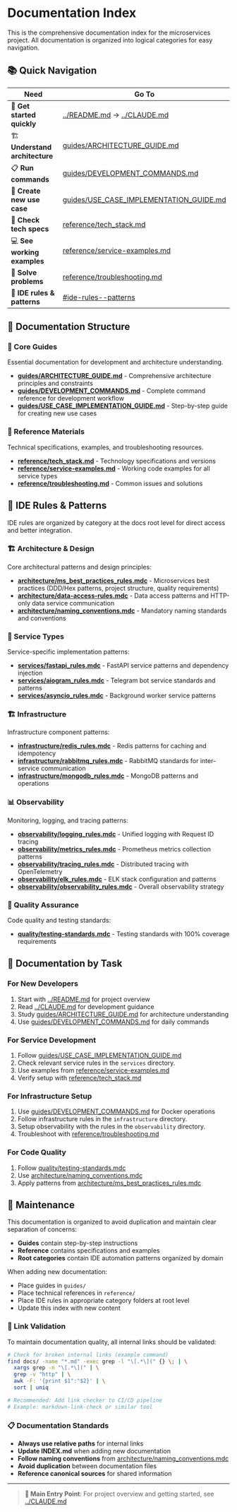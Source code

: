 # Documentation Index

This is the comprehensive documentation index for the microservices project. All documentation is organized into logical categories for easy navigation.

## 📚 Quick Navigation

| Need | Go To |
|------|-------|
| 🏁 **Get started quickly** | [../README.md](../README.md) → [../CLAUDE.md](../CLAUDE.md) |
| 🏗️ **Understand architecture** | [guides/ARCHITECTURE_GUIDE.md](guides/ARCHITECTURE_GUIDE.md) |
| 📋 **Run commands** | [guides/DEVELOPMENT_COMMANDS.md](guides/DEVELOPMENT_COMMANDS.md) |
| 🎯 **Create new use case** | [guides/USE_CASE_IMPLEMENTATION_GUIDE.md](guides/USE_CASE_IMPLEMENTATION_GUIDE.md) |
| 🔧 **Check tech specs** | [reference/tech_stack.md](reference/tech_stack.md) |
| 💻 **See working examples** | [reference/service-examples.md](reference/service-examples.md) |
| 🐛 **Solve problems** | [reference/troubleshooting.md](reference/troubleshooting.md) |
| 🤖 **IDE rules & patterns** | [#ide-rules--patterns](#ide-rules--patterns) |

## 📂 Documentation Structure

### 📖 Core Guides
Essential documentation for development and architecture understanding.

- **[guides/ARCHITECTURE_GUIDE.md](guides/ARCHITECTURE_GUIDE.md)** - Comprehensive architecture principles and constraints
- **[guides/DEVELOPMENT_COMMANDS.md](guides/DEVELOPMENT_COMMANDS.md)** - Complete command reference for development workflow
- **[guides/USE_CASE_IMPLEMENTATION_GUIDE.md](guides/USE_CASE_IMPLEMENTATION_GUIDE.md)** - Step-by-step guide for creating new use cases

### 📑 Reference Materials
Technical specifications, examples, and troubleshooting resources.

- **[reference/tech_stack.md](reference/tech_stack.md)** - Technology specifications and versions
- **[reference/service-examples.md](reference/service-examples.md)** - Working code examples for all service types
- **[reference/troubleshooting.md](reference/troubleshooting.md)** - Common issues and solutions

## 🤖 IDE Rules & Patterns

IDE rules are organized by category at the docs root level for direct access and better integration.

### 🏗️ Architecture & Design
Core architectural patterns and design principles:

- **[architecture/ms_best_practices_rules.mdc](architecture/ms_best_practices_rules.mdc)** - Microservices best practices (DDD/Hex patterns, project structure, quality requirements)
- **[architecture/data-access-rules.mdc](architecture/data-access-rules.mdc)** - Data access patterns and HTTP-only data service communication
- **[architecture/naming_conventions.mdc](architecture/naming_conventions.mdc)** - Mandatory naming standards and conventions

### 🚀 Service Types
Service-specific implementation patterns:

- **[services/fastapi_rules.mdc](services/fastapi_rules.mdc)** - FastAPI service patterns and dependency injection
- **[services/aiogram_rules.mdc](services/aiogram_rules.mdc)** - Telegram bot service standards and patterns
- **[services/asyncio_rules.mdc](services/asyncio_rules.mdc)** - Background worker service patterns

### 🏗️ Infrastructure
Infrastructure component patterns:

- **[infrastructure/redis_rules.mdc](infrastructure/redis_rules.mdc)** - Redis patterns for caching and idempotency
- **[infrastructure/rabbitmq_rules.mdc](infrastructure/rabbitmq_rules.mdc)** - RabbitMQ standards for inter-service communication
- **[infrastructure/mongodb_rules.mdc](infrastructure/mongodb_rules.mdc)** - MongoDB patterns and operations

### 📊 Observability
Monitoring, logging, and tracing patterns:

- **[observability/logging_rules.mdc](observability/logging_rules.mdc)** - Unified logging with Request ID tracing
- **[observability/metrics_rules.mdc](observability/metrics_rules.mdc)** - Prometheus metrics collection patterns
- **[observability/tracing_rules.mdc](observability/tracing_rules.mdc)** - Distributed tracing with OpenTelemetry
- **[observability/elk_rules.mdc](observability/elk_rules.mdc)** - ELK stack configuration and patterns
- **[observability/observability_rules.mdc](observability/observability_rules.mdc)** - Overall observability strategy

### 🧪 Quality Assurance
Code quality and testing standards:

- **[quality/testing-standards.mdc](quality/testing-standards.mdc)** - Testing standards with 100% coverage requirements

## 🎯 Documentation by Task

### For New Developers
1. Start with [../README.md](../README.md) for project overview
2. Read [../CLAUDE.md](../CLAUDE.md) for development guidance
3. Study [guides/ARCHITECTURE_GUIDE.md](guides/ARCHITECTURE_GUIDE.md) for architecture understanding
4. Use [guides/DEVELOPMENT_COMMANDS.md](guides/DEVELOPMENT_COMMANDS.md) for daily commands

### For Service Development
1. Follow [guides/USE_CASE_IMPLEMENTATION_GUIDE.md](guides/USE_CASE_IMPLEMENTATION_GUIDE.md)
2. Check relevant service rules in the `services` directory.
3. Use examples from [reference/service-examples.md](reference/service-examples.md)
4. Verify setup with [reference/tech_stack.md](reference/tech_stack.md)

### For Infrastructure Setup
1. Use [guides/DEVELOPMENT_COMMANDS.md](guides/DEVELOPMENT_COMMANDS.md) for Docker operations
2. Follow infrastructure rules in the `infrastructure` directory.
3. Setup observability with the rules in the `observability` directory.
4. Troubleshoot with [reference/troubleshooting.md](reference/troubleshooting.md)

### For Code Quality
1. Follow [quality/testing-standards.mdc](quality/testing-standards.mdc)
2. Use [architecture/naming_conventions.mdc](architecture/naming_conventions.mdc)
3. Apply patterns from [architecture/ms_best_practices_rules.mdc](architecture/ms_best_practices_rules.mdc)

## 🔄 Maintenance

This documentation is organized to avoid duplication and maintain clear separation of concerns:

- **Guides** contain step-by-step instructions
- **Reference** contains specifications and examples
- **Root categories** contain IDE automation patterns organized by domain

When adding new documentation:
- Place guides in `guides/`
- Place technical references in `reference/`
- Place IDE rules in appropriate category folders at root level
- Update this index with new content

### 🔗 Link Validation

To maintain documentation quality, all internal links should be validated:

```bash
# Check for broken internal links (example command)
find docs/ -name "*.md" -exec grep -l "\[.*\](" {} \; | \
  xargs grep -n "\[.*\](" | \
  grep -v "http" | \
  awk -F: '{print $1":"$2}' | \
  sort | uniq

# Recommended: Add link checker to CI/CD pipeline
# Example: markdown-link-check or similar tool
```

### 📋 Documentation Standards

- **Always use relative paths** for internal links
- **Update INDEX.md** when adding new documentation
- **Follow naming conventions** from [architecture/naming_conventions.mdc](architecture/naming_conventions.mdc)
- **Avoid duplication** between documentation files
- **Reference canonical sources** for shared information

---

> **📖 Main Entry Point**: For project overview and getting started, see [../CLAUDE.md](../CLAUDE.md)